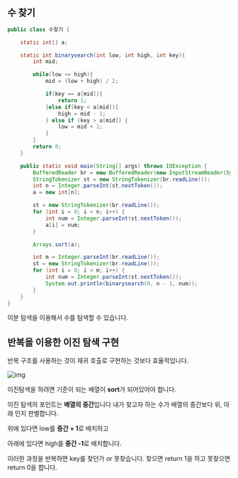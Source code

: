 ## 수 찾기

```java
public class 수찾기 {

    static int[] a;

    static int binarysearch(int low, int high, int key){
        int mid;

        while(low <= high){
            mid = (low + high) / 2;

            if(key == a[mid]){
                return 1;
            }else if(key < a[mid]){
                high = mid - 1;
            } else if (key > a[mid]) {
                low = mid + 1;
            }
        }
        return 0;
    }

    public static void main(String[] args) throws IOException {
        BufferedReader br = new BufferedReader(new InputStreamReader(System.in));
        StringTokenizer st = new StringTokenizer(br.readLine());
        int n = Integer.parseInt(st.nextToken());
        a = new int[n];

        st = new StringTokenizer(br.readLine());
        for (int i = 0; i < n; i++) {
            int num = Integer.parseInt(st.nextToken());
            a[i] = num;
        }

        Arrays.sort(a);

        int m = Integer.parseInt(br.readLine());
        st = new StringTokenizer(br.readLine());
        for (int i = 0; i < m; i++) {
            int num = Integer.parseInt(st.nextToken());
            System.out.println(binarysearch(0, n - 1, num));
        }
    }
}
```

이분 탐색을 이용해서 수를 탐색할 수 있습니다.



## 반복을 이용한 이진 탐색 구현 

반복 구조를 사용하는 것이 재귀 호출로 구현하는 것보다 효율적입니다.



![img](https://blog.kakaocdn.net/dn/bcXeMW/btqVTH6q09n/TZR0zKJzJDilgsd22FiRs1/img.png)



이진탐색을 하려면 기준이 되는 배열이 **sort**가 되어있어야 합니다.

이진 탐색의 포인트는 **배열의 중간**입니다 내가 찾고자 하는 수가 배열의 중간보다 위, 아래 인지 판별합니다.

위에 있다면 low를 **중간 + 1**로 배치하고

아래에 있다면 high를 **중간 -1**로 배치합니다.

이러한 과정을 반복하면 key를 찾던가 or 못찾습니다. 찾으면 return 1을 하고 못찾으면 return 0을 합니다.